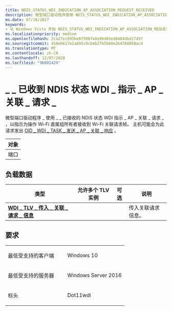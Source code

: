```yaml
---
title: NDIS_STATUS_WDI_INDICATION_AP_ASSOCIATION_REQUEST_RECEIVED
description: 微型端口驱动程序使用 NDIS_STATUS_WDI_INDICATION_AP_ASSOCIATION_REQUEST_RECEIVED，以指示为操作 Wi-Fi 直接组所有者接收到 Wi-Fi 关联请求帧。
ms.date: 07/18/2017
keywords:
- 从 Windows Vista 开始 NDIS_STATUS_WDI_INDICATION_AP_ASSOCIATION_REQUEST_RECEIVED 网络驱动程序
ms.localizationpriority: medium
ms.openlocfilehash: 2ca27ec995be8f508fa0a96d03ed6484dbd27497
ms.sourcegitcommit: 418e6617e2a695c9cb4b37b5b60e264760858acd
ms.translationtype: MT
ms.contentlocale: zh-CN
ms.lasthandoff: 12/07/2020
ms.locfileid: "96801429"
---
```

# <a name="ndis_status_wdi_indication_ap_association_request_received"></a>\_ \_ 已收到 NDIS 状态 WDI \_ 指示 \_ AP \_ 关联 \_ 请求 \_


微型端口驱动程序 \_ 使用 \_ \_ 已接收的 NDIS 状态 WDI 指示 \_ AP \_ 关联 \_ 请求 \_ ，以指示为操作 Wi-Fi 直属组所有者接收到 Wi-Fi 关联请求帧。 主机可能会为此请求发出 [OID \_ WDI \_ TASK \_ 发送 \_ AP \_ 关联 \_ 响应](oid-wdi-task-send-ap-association-response.md) 。

| 对象 |
|--------|
| 端口   |

 

## <a name="payload-data"></a>负载数据


| 类型                                                                                                     | 允许多个 TLV 实例 | 可选 | 说明                                   |
|----------------------------------------------------------------------------------------------------------|--------------------------------|----------|-----------------------------------------------|
| [**WDI \_ TLV \_ 传入 \_ 关联 \_ 请求 \_ 信息**](./wdi-tlv-incoming-association-request-info.md) |                                |          | 传入关联请求信息。 |

 

<a name="requirements"></a>要求
------------

<table>
<colgroup>
<col width="50%" />
<col width="50%" />
</colgroup>
<tbody>
<tr class="odd">
<td><p>最低受支持的客户端</p></td>
<td><p>Windows 10</p></td>
</tr>
<tr class="even">
<td><p>最低受支持的服务器</p></td>
<td><p>Windows Server 2016</p></td>
</tr>
<tr class="odd">
<td><p>标头</p></td>
<td>Dot11wdi</td>
</tr>
</tbody>
</table>

 

